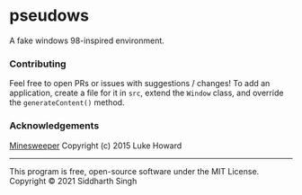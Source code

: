 # pseudows

A fake windows 98-inspired environment.

### Contributing

Feel free to open PRs or issues with suggestions / changes! To add an
application, create a file for it in `src`, extend the `Window` class, and
override the `generateContent()` method.

### Acknowledgements

[Minesweeper](https://github.com/binaryluke/Minesweeper) Copyright (c) 2015 Luke
Howard

---

This program is free, open-source software under the MIT License.\
Copyright © 2021 Siddharth Singh
